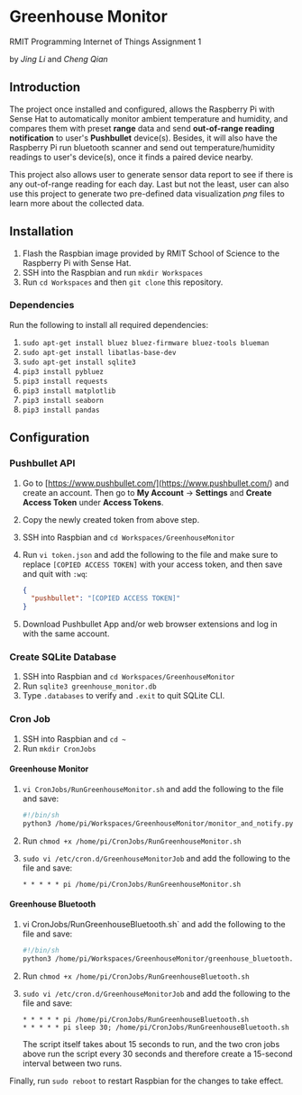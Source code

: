 # Greenhouse Monitor
RMIT Programming Internet of Things Assignment 1

by _Jing Li_ and _Cheng Qian_

## Introduction

The project once installed and configured, allows the Raspberry Pi with Sense Hat to automatically monitor ambient temperature and humidity, and compares them with preset __range__ data and send __out-of-range reading notification__ to user's __Pushbullet__ device(s). Besides, it will also have the Raspberry Pi run bluetooth scanner and send out temperature/humidity readings to user's device(s), once it finds a paired device nearby.

This project also allows user to generate sensor data report to see if there is any out-of-range reading for each day. Last but not the least, user can also use this project to generate two pre-defined data visualization _png_ files to learn more about the collected data.

## Installation

1. Flash the Raspbian image provided by RMIT School of Science to the Raspberry Pi with Sense Hat.
2. SSH into the Raspbian and run `mkdir Workspaces`
3. Run `cd Workspaces` and then `git clone` this repository.

### Dependencies

Run the following to install all required dependencies:

1. `sudo apt-get install bluez bluez-firmware bluez-tools blueman`
2. `sudo apt-get install libatlas-base-dev`
3. `sudo apt-get install sqlite3`
4. `pip3 install pybluez`
5. `pip3 install requests`
6. `pip3 install matplotlib`
7. `pip3 install seaborn`
8. `pip3 install pandas`

## Configuration

### Pushbullet API

1. Go to [https://www.pushbullet.com/](<https://www.pushbullet.com/>) and create an account. Then go to __My Account__ -> __Settings__ and __Create Access Token__ under __Access Tokens__.

2. Copy the newly created token from above step.

3. SSH into Raspbian and `cd Workspaces/GreenhouseMonitor`

4. Run `vi token.json` and add the following to the file and make sure to replace `[COPIED ACCESS TOKEN]` with your access token, and then save and quit with `:wq`:

   ```json
   {
     "pushbullet": "[COPIED ACCESS TOKEN]"
   }
   ```

5. Download Pushbullet App and/or web browser extensions and log in with the same account.

### Create SQLite Database

1. SSH into Raspbian and `cd Workspaces/GreenhouseMonitor`
2. Run `sqlite3 greenhouse_monitor.db`
3. Type `.databases` to verify and `.exit` to quit SQLite CLI.

### Cron Job

1. SSH into Raspbian and `cd ~`
2. Run `mkdir CronJobs`

#### Greenhouse Monitor

1. `vi CronJobs/RunGreenhouseMonitor.sh` and add the following to the file and save:

   ```bash
   #!/bin/sh
   python3 /home/pi/Workspaces/GreenhouseMonitor/monitor_and_notify.py
   ```

2. Run `chmod +x /home/pi/CronJobs/RunGreenhouseMonitor.sh`

3. `sudo vi /etc/cron.d/GreenhouseMonitorJob` and add the following to the file and save:

   `* * * * * pi /home/pi/CronJobs/RunGreenhouseMonitor.sh`

#### Greenhouse Bluetooth

1. vi CronJobs/RunGreenhouseBluetooth.sh` and add the following to the file and save:

   ```bash
   #!/bin/sh
   python3 /home/pi/Workspaces/GreenhouseMonitor/greenhouse_bluetooth.py
   ```

2. Run `chmod +x /home/pi/CronJobs/RunGreenhouseBluetooth.sh`

3. `sudo vi /etc/cron.d/GreenhouseMonitorJob` and add the following to the file and save:

   ```
   * * * * * pi /home/pi/CronJobs/RunGreenhouseBluetooth.sh
   * * * * * pi sleep 30; /home/pi/CronJobs/RunGreenhouseBluetooth.sh
   ```

   The script itself takes about 15 seconds to run, and the two cron jobs above run the script every 30 seconds and therefore create a 15-second interval between two runs.

Finally, run `sudo reboot` to restart Raspbian for the changes to take effect.